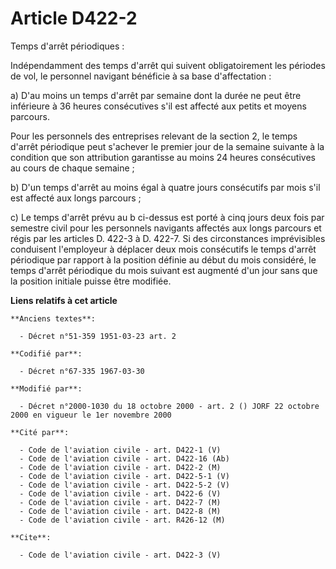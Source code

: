 # Article D422-2

Temps d'arrêt périodiques : 

Indépendamment des temps d'arrêt qui suivent obligatoirement les périodes de vol, le personnel navigant bénéficie à sa base
d'affectation : 

a) D'au moins un temps d'arrêt par semaine dont la durée ne peut être inférieure à 36 heures consécutives s'il est affecté
aux petits et moyens parcours. 

Pour les personnels des entreprises relevant de la section 2, le temps d'arrêt périodique peut s'achever le premier jour de
la semaine suivante à la condition que son attribution garantisse au moins 24 heures consécutives au cours de chaque
semaine ; 

b) D'un temps d'arrêt au moins égal à quatre jours consécutifs par mois s'il est affecté aux longs parcours ; 

c) Le temps d'arrêt prévu au b ci-dessus est porté à cinq jours deux fois par semestre civil pour les personnels navigants
affectés aux longs parcours et régis par les articles D. 422-3 à D. 422-7. Si des circonstances imprévisibles conduisent
l'employeur à déplacer deux mois consécutifs le temps d'arrêt périodique par rapport à la position définie au début du mois
considéré, le temps d'arrêt périodique du mois suivant est augmenté d'un jour sans que la position initiale puisse être
modifiée.

**Liens relatifs à cet article**

	**Anciens textes**:

	  - Décret n°51-359 1951-03-23 art. 2

	**Codifié par**:

	  - Décret n°67-335 1967-03-30

	**Modifié par**:

	  - Décret n°2000-1030 du 18 octobre 2000 - art. 2 () JORF 22 octobre 2000 en vigueur le 1er novembre 2000

	**Cité par**:

	  - Code de l'aviation civile - art. D422-1 (V)
	  - Code de l'aviation civile - art. D422-16 (Ab)
	  - Code de l'aviation civile - art. D422-2 (M)
	  - Code de l'aviation civile - art. D422-5-1 (V)
	  - Code de l'aviation civile - art. D422-5-2 (V)
	  - Code de l'aviation civile - art. D422-6 (V)
	  - Code de l'aviation civile - art. D422-7 (M)
	  - Code de l'aviation civile - art. D422-8 (M)
	  - Code de l'aviation civile - art. R426-12 (M)

	**Cite**:

	  - Code de l'aviation civile - art. D422-3 (V)
